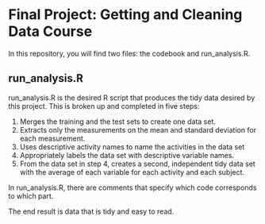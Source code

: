 # Final Project: Getting and Cleaning Data Course

In this repository, you will find two files: the codebook and run_analysis.R.

## run_analysis.R

run_analysis.R is the desired R script that produces the tidy data desired by this project.
This is broken up and completed in five steps:

1. Merges the training and the test sets to create one data set.
2. Extracts only the measurements on the mean and standard deviation for each measurement.
3. Uses descriptive activity names to name the activities in the data set
4. Appropriately labels the data set with descriptive variable names.
5. From the data set in step 4, creates a second, independent tidy data set with the average of each variable for each activity and each subject.

In run_analysis.R, there are comments that specify which code corresponds to which part.

The end result is data that is tidy and easy to read.